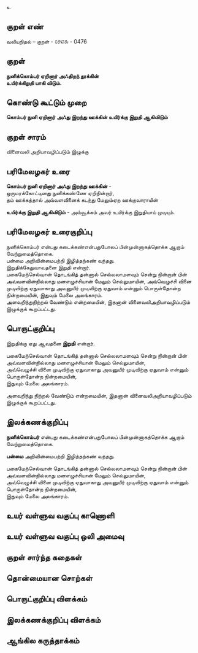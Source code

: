 உ

## குறள் எண் 

வலியறிதல்  – குறள் - ௦௪௭௬ - 0476  

## குறள் 

**நுனிக்கொம்பர் ஏறினார் அஃதிறந் தூக்கின்  
உயிர்க்கிறுதி யாகி விடும்.**

## கொண்டு கூட்டும் முறை

**கொம்பர் நுனி ஏறினார் அஃது இறந்து ஊக்கின் உயிர்க்கு இறுதி ஆகிவிடும்**  

## குறள் சாரம் 

வினைவலி அறியாவழிப்படும் இழுக்கு  

## பரிமேலழகர் உரை

**கொம்பர் நுனி ஏறினார் அஃது இறந்து ஊக்கின்** -  
ஒருமரக்கோட்டினது நுனிக்கண்ணே ஏறிநின்றார்,  
தம் ஊக்கத்தால் அவ்வளவினைக் கடந்து மேலும்ஏற ஊக்குவாராயின்  

**உயிர்க்கு இறுதி ஆகிவிடும்** - அவ்வூக்கம் அவர் உயிர்க்கு இறுதியாய் முடியும்.  

## பரிமேலழகர் உரைகுறிப்பு   

நுனிக்கொம்பர் என்பது கடைக்கண்என்பதுபோலப் பின்முன்னாகத்தொக்க ஆறாம் வேற்றுமைத்தொகை.  
பன்மை அறிவின்மைபற்றி இழித்தற்கண் வந்தது.  
இறுதிக்கேதுவாவதனை இறுதி என்றார்.   
பகைமேற்செல்வான் தொடங்கித் தன்னால் செல்லலாமளவும் சென்று நின்றான் பின் அவ்வளவின்நில்லாது மனஎழுச்சியான் மேலும் செல்லுமாயின், அவ்வெழுச்சி வினை முடிவிற்கு ஏதுவாகாது அவனுயிர் முடிவிற்கு ஏதுவாம் என்னும் பொருள்தோன்ற நின்றமையின், இதுவும் மேலை அலங்காரம்.  
அளவறிந்துநிற்றல் வேண்டும் என்றமையின், இதனான் வினைவலிஅறியாவழிப்படும் இழுக்குக் கூறப்பட்டது.    

## பொருட்குறிப்பு 
 
இறுதிக்கு ஏது ஆவதனை **இறுதி** என்றார்.    

பகைமேற்செல்வான் தொடங்கித் தன்னால் செல்லலாமளவும் சென்று நின்றான் பின் அவ்வளவின்நில்லாது மனஎழுச்சியான் மேலும் செல்லுமாயின்,  
அவ்வெழுச்சி வினை முடிவிற்கு ஏதுவாகாது அவனுயிர் முடிவிற்கு ஏதுவாம் என்னும் பொருள்தோன்ற நின்றமையின்,    
இதுவும் மேலை அலங்காரம். 

அளவறிந்து நிற்றல் வேண்டும் என்றமையின், இதனான் வினைவலிஅறியாவழிப்படும் இழுக்குக் கூறப்பட்டது.  

## இலக்கணக்குறிப்பு  

**நுனிக்கொம்பர்** என்பது கடைக்கண்என்பதுபோலப் பின்முன்னாகத்தொக்க ஆறாம் வேற்றுமைத்தொகை.  

**பன்மை** அறிவின்மைபற்றி இழித்தற்கண் வந்தது.    

பகைமேற்செல்வான் தொடங்கித் தன்னால் செல்லலாமளவும் சென்று நின்றான் பின் அவ்வளவின்நில்லாது மனஎழுச்சியான் மேலும் செல்லுமாயின்,  
அவ்வெழுச்சி வினை முடிவிற்கு ஏதுவாகாது அவனுயிர் முடிவிற்கு ஏதுவாம் என்னும் பொருள்தோன்ற நின்றமையின்,    
இதுவும் மேலை அலங்காரம். 

## உயர் வள்ளுவ வகுப்பு காணொளி


## உயர் வள்ளுவ வகுப்பு ஒலி அமைவு 

 
## குறள் சார்ந்த கதைகள் 


## தொன்மையான சொற்கள்


## பொருட்குறிப்பு விளக்கம்


## இலக்கணக்குறிப்பு விளக்கம்


## ஆங்கில கருத்தாக்கம் 


